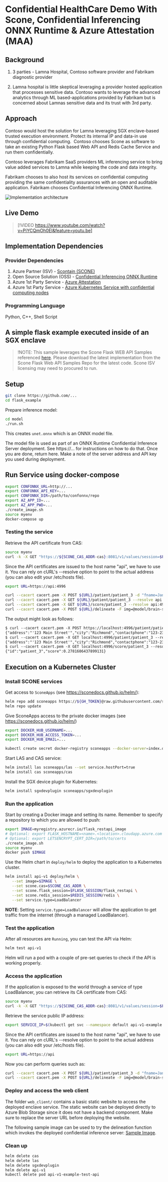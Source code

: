 # Confidential HealthCare Demo With Scone, Confidential Inferencing ONNX Runtime & Azure Attestation (MAA)

## Background

1. 3 parties - Lamna Hospital, Contoso software provider and Fabrikam diagnostic provider 

2. Lamna hospital is little skeptical leveraging a provider hosted application that processes sensitive data. Contoso wants to leverage the advanced analytics through ML based-applications provided by Fabrikam but is concerned about Lamnas sensitive data and its trust with 3rd party.

## Approach

Contoso would host the solution for Lamna leveraging SGX enclave-based trusted execution environment. Protect its internal IP and data-in use through confidential computing.  Contoso chooses Scone as software to take an existing Python Flask based Web API and Redis Cache Service and run them confidentially.

Contoso leverages Fabrikam SaaS providers ML inferencing service to bring value added services to Lamna while keeping the code and data integrity.

Fabrikam chooses to also host its services on confidential computing providing the same confidentiality assurances with an open and auditable application. Fabrikam chooses Confidential Inferencing ONNX Runtime.

![Implementation architecture](./healthcaredemo-architecture.jpg)

## Live Demo

> [!VIDEO https://www.youtube.com/watch?v=PiYCQmOh0EI&feature=youtu.be]

## Implementation Dependencies

### Provider Dependencies

1. Azure Partner (ISV) - [Scontain (SCONE)](https://sconedocs.github.io/) 
2. Open Source Solution (OSS) - [Confidential Inferencing ONNX Runtime](https://aka.ms/confidentialinference)
3. Azure 1st Party Service - [Azure Attestation](https://aka.ms/azureattestation)
4. Azure 1st Party Service  - [Azure Kubernetes Service with confidential computing nodes](https://aka.ms/acconakspreview)

### Programming Language

Python, C++, Shell Script

## A simple flask example executed inside of an SGX enclave

> !NOTE:
> This sample leverages the Scone Flask WEB API Samples referenced [here](https://sconedocs.github.io/flask_demo/). Please download the latest implementation from the Scone Flask Web API Samples Repo for the latest code. Scone ISV licensing may need to procured to run.

## Setup

```bash
git clone https://github.com/...
cd flask_example
```

Prepare inference model:
```sh
cd model
./run.sh
```
This creates `unet.onnx` which is an ONNX model file.

The model file is used as part of an ONNX Runtime Confidential Inference Server deployment.
See https://... for instructions on how to do that. Once you are done, return here.
Make a note of the server address and API key you used during deployment.

## Run Service using docker-compose

```bash
export CONFONNX_URL=http://...
export CONFONNX_API_KEY=...
export CONFONNX_DIR=/path/to/confonnx/repo
export AZ_APP_ID=...
export AZ_APP_PWD=...
./create_image.sh
source myenv
docker-compose up
```

### Testing the service

Retrieve the API certificate from CAS:

```bash
source myenv
curl -k -X GET "https://${SCONE_CAS_ADDR-cas}:8081/v1/values/session=$FLASK_SESSION" | jq -r .values.api_ca_cert.value > cacert.pem
```

Since the API certificates are issued to the host name "api", we have to use it. You can rely on cURL's --resolve option to point to the actual address (you can also edit your /etc/hosts file).

```bash
export URL=https://api:4996
```

```bash
curl --cacert cacert.pem -X POST ${URL}/patient/patient_3 -d "fname=Jane&lname=Doe&address='123 Main Street'&city=Richmond&state=Washington&ssn=123-223-2345&email=nr@aaa.com&dob=01/01/2010&contactphone=123-234-3456&drugallergies='Sulpha, Penicillin, Tree Nut'&preexistingconditions='diabetes, hypertension, asthma'&dateadmitted=01/05/2010&insurancedetails='Primera Blue Cross'" --resolve api:4996:127.0.0.1
curl --cacert cacert.pem -X GET ${URL}/patient/patient_3 --resolve api:4996:127.0.0.1
curl --cacert cacert.pem -X GET ${URL}/score/patient_3 --resolve api:4996:127.0.0.1
curl --cacert cacert.pem -X POST ${URL}/delineate -F img=@model/brain-segmentation-pytorch/assets/TCGA_CS_4944.png
```

The output might look as follows:

```txt
$ curl --cacert cacert.pem -X POST https://localhost:4996/patient/patient_3 -d "fname=Jane&lname=Doe&address='123 Main Street'&city=Richmond&state=Washington&ssn=123-223-2345&email=nr@aaa.com&dob=01/01/2010&contactphone=123-234-3456&drugallergies='Sulpha, Penicillin, Tree Nut'&preexistingconditions='diabetes, hypertension, asthma'&dateadmitted=01/05/2010&insurancedetails='Primera Blue Cross'" --resolve api:4996:127.0.0.1
{"address":"'123 Main Street'","city":"Richmond","contactphone":"123-234-3456","dateadmitted":"01/05/2010","dob":"01/01/2010","drugallergies":"'Sulpha, Penicillin, Tree Nut'","email":"nr@aaa.com","fname":"Jane","id":"patient_3","insurancedetails":"'Primera Blue Cross'","lname":"Doe","preexistingconditions":"'diabetes, hypertension, asthma'","score":0.1168424489618366,"ssn":"123-223-2345","state":"Washington"}
$ curl --cacert cacert.pem -X GET localhost:4996/patient/patient_3 --resolve api:4996:127.0.0.1
{"address":"'123 Main Street'","city":"Richmond","contactphone":"123-234-3456","dateadmitted":"01/05/2010","dob":"01/01/2010","drugallergies":"'Sulpha, Penicillin, Tree Nut'","email":"nr@aaa.com","fname":"Jane","id":"patient_3","insurancedetails":"'Primera Blue Cross'","lname":"Doe","preexistingconditions":"'diabetes, hypertension, asthma'","score":0.1168424489618366,"ssn":"123-223-2345","state":"Washington"}
$ curl --cacert cacert.pem -X GET localhost:4996/score/patient_3 --resolve api:4996:127.0.0.1
{"id":"patient_3","score":0.2781606437899131}
```

## Execution on a Kubernetes Cluster

### Install SCONE services

Get access to `SconeApps` (see <https://sconedocs.github.io/helm/>):

```bash
helm repo add sconeapps https://${GH_TOKEN}@raw.githubusercontent.com/scontain/sconeapps/master/
helm repo update
```

Give SconeApps access to the private docker images (see <https://sconedocs.github.io/helm/>)

```bash
export DOCKER_HUB_USERNAME=...
export DOCKER_HUB_ACCESS_TOKEN=...
export DOCKER_HUB_EMAIL=...

kubectl create secret docker-registry sconeapps --docker-server=index.docker.io/v1/ --docker-username=$DOCKER_HUB_USERNAME --docker-password=$DOCKER_HUB_ACCESS_TOKEN --docker-email=$DOCKER_HUB_EMAIL
```

Start LAS and CAS service:

```bash
helm install las sconeapps/las --set service.hostPort=true
helm install cas sconeapps/cas
```

Install the SGX device plugin for Kubernetes:

```bash
helm install sgxdevplugin sconeapps/sgxdevplugin
```

### Run the application

Start by creating a Docker image and setting its name. Remember to specify a repository to which you are allowed to push:

```bash
export IMAGE=myregistry.azurecr.io/flask_restapi_image
# Optional: export FLASK_HOSTNAME=<name>.<location>.cloudapp.azure.com
# Optional: export LETSENCRYPT_CERT_DIR=/path/to/certs
./create_image.sh
source myenv
docker push $IMAGE
```

Use the Helm chart in `deploy/helm` to deploy the application to a Kubernetes cluster.

```bash
helm install api-v1 deploy/helm \
   --set image=$IMAGE \
   --set scone.cas=$SCONE_CAS_ADDR \
   --set scone.flask_session=$FLASK_SESSION/flask_restapi \
   --set scone.redis_session=$REDIS_SESSION/redis \
   --set service.type=LoadBalancer
```

**NOTE**: Setting `service.type=LoadBalancer` will allow the application to get traffic from the internet (through a managed LoadBalancer).

### Test the application

After all resources are `Running`, you can test the API via Helm:

```bash
helm test api-v1
```

Helm will run a pod with a couple of pre-set queries to check if the API is working properly.

### Access the application

If the application is exposed to the world through a service of type LoadBalancer, you can retrieve its CA certificate from CAS:

```bash
source myenv
curl -k -X GET "https://${SCONE_CAS_ADDR-cas}:8081/v1/values/session=$FLASK_SESSION" | jq -r .values.api_ca_cert.value > cacert.pem
```

Retrieve the service public IP address:

```bash
export SERVICE_IP=$(kubectl get svc --namespace default api-v1-example --template "{{ range (index .status.loadBalancer.ingress 0) }}{{.}}{{ end }}")
```

Since the API certificates are issued to the host name "api", we have to use it. You can rely on cURL's --resolve option to point to the actual address (you can also edit your /etc/hosts file).

```bash
export URL=https://api
```

Now you can perform queries such as:

```bash
curl --cacert cacert.pem -X POST ${URL}/patient/patient_3 -d "fname=Jane&lname=Doe&address='123 Main Street'&city=Richmond&state=Washington&ssn=123-223-2345&email=nr@aaa.com&dob=01/01/2010&contactphone=123-234-3456&drugallergies='Sulpha, Penicillin, Tree Nut'&preexistingconditions='diabetes, hypertension, asthma'&dateadmitted=01/05/2010&insurancedetails='Primera Blue Cross'" --resolve api:443:${SERVICE_IP}
curl --cacert cacert.pem -X POST ${URL}/delineate -F img=@model/brain-segmentation-pytorch/assets/TCGA_CS_4944.png --resolve api:443:${SERVICE_IP}
```

### Deploy and access the web client

The folder `web_client/` contains a basic static website to access the deployed enclave service.
The static website can be deployed directly to Azure Blob Storage since it does not have a backend component.
Make sure to replace the server URL before deploying the website.

The following sample image can be used to try the delineation function which invokes the deployed confidential inference server: [Sample Image](https://github.com/mateuszbuda/brain-segmentation-pytorch/blob/master/assets/TCGA_CS_4944.png).

### Clean up

```bash
helm delete cas
helm delete las
helm delete sgxdevplugin
helm delete api-v1
kubectl delete pod api-v1-example-test-api
```